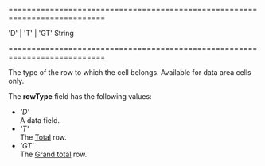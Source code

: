 ===========================================================================
<!--acceptValues-->'D' | 'T' | 'GT'<!--/acceptValues-->
<!--type-->String<!--/type-->
===========================================================================

<!--shortDescription-->
The type of the row to which the cell belongs. Available for data area cells only.
<!--/shortDescription-->

<!--fullDescription-->
The **rowType** field has the following values:

- *'D'*  
    A data field.
- *'T'*  
    The [Total](/Documentation/Guide/Widgets/PivotGrid/Visual_Elements/#Totals) row.
- *'GT'*  
    The [Grand total](/Documentation/Guide/Widgets/PivotGrid/Visual_Elements/#Totals) row.

<!--/fullDescription-->